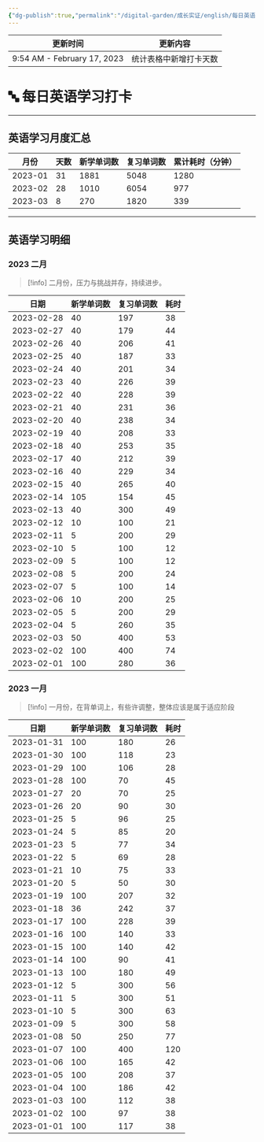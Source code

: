 ```yaml
---
{"dg-publish":true,"permalink":"/digital-garden/成长实证/english/每日英语学习打卡/","noteIcon":"1","created":"","updated":""}
---
```



| 更新时间                        | 更新内容        |
| --------------------------- | ----------- |
| 9:54 AM - February 17, 2023 | 统计表格中新增打卡天数 |


# 🔤 每日英语学习打卡

---

## 英语学习月度汇总

| 月份      | 天数 | 新学单词数 | 复习单词数 | 累计耗时（分钟） |
| ------- | -- | ----- | ----- | -------- |
| 2023-01 | 31 | 1881  | 5048  | 1280     |
| 2023-02 | 28 | 1010  | 6054  | 977      |
| 2023-03 | 8  | 270   | 1820  | 339      |


---

## 英语学习明细

### 2023 二月

> [!info] 二月份，压力与挑战并存，持续进步。

| 日期         | 新学单词数 | 复习单词数 | 耗时 |
| ---------- | ----- | ----- | -- |
| 2023-02-28 | 40    | 197   | 38 |
| 2023-02-27 | 40    | 179   | 44 |
| 2023-02-26 | 40    | 206   | 41 |
| 2023-02-25 | 40    | 187   | 33 |
| 2023-02-24 | 40    | 201   | 34 |
| 2023-02-23 | 40    | 226   | 39 |
| 2023-02-22 | 40    | 228   | 39 |
| 2023-02-21 | 40    | 231   | 36 |
| 2023-02-20 | 40    | 238   | 34 |
| 2023-02-19 | 40    | 208   | 33 |
| 2023-02-18 | 40    | 253   | 35 |
| 2023-02-17 | 40    | 212   | 39 |
| 2023-02-16 | 40    | 229   | 34 |
| 2023-02-15 | 40    | 265   | 40 |
| 2023-02-14 | 105   | 154   | 45 |
| 2023-02-13 | 40    | 300   | 49 |
| 2023-02-12 | 10    | 100   | 21 |
| 2023-02-11 | 5     | 200   | 29 |
| 2023-02-10 | 5     | 100   | 12 |
| 2023-02-09 | 5     | 100   | 12 |
| 2023-02-08 | 5     | 200   | 24 |
| 2023-02-07 | 5     | 100   | 14 |
| 2023-02-06 | 10    | 200   | 25 |
| 2023-02-05 | 5     | 200   | 29 |
| 2023-02-04 | 5     | 260   | 35 |
| 2023-02-03 | 50    | 400   | 53 |
| 2023-02-02 | 100   | 400   | 74 |
| 2023-02-01 | 100   | 280   | 36 |


### 2023 一月

> [!info] 一月份，在背单词上，有些许调整，整体应该是属于适应阶段

| 日期         | 新学单词数 | 复习单词数 | 耗时  |
| ---------- | ----- | ----- | --- |
| 2023-01-31 | 100   | 180   | 26  |
| 2023-01-30 | 100   | 118   | 23  |
| 2023-01-29 | 100   | 106   | 28  |
| 2023-01-28 | 100   | 70    | 45  |
| 2023-01-27 | 20    | 70    | 25  |
| 2023-01-26 | 20    | 90    | 30  |
| 2023-01-25 | 5     | 96    | 25  |
| 2023-01-24 | 5     | 85    | 20  |
| 2023-01-23 | 5     | 77    | 34  |
| 2023-01-22 | 5     | 69    | 28  |
| 2023-01-21 | 10    | 75    | 33  |
| 2023-01-20 | 5     | 50    | 30  |
| 2023-01-19 | 100   | 207   | 32  |
| 2023-01-18 | 36    | 242   | 37  |
| 2023-01-17 | 100   | 228   | 39  |
| 2023-01-16 | 100   | 140   | 33  |
| 2023-01-15 | 100   | 140   | 42  |
| 2023-01-14 | 100   | 90    | 41  |
| 2023-01-13 | 100   | 180   | 49  |
| 2023-01-12 | 5     | 300   | 56  |
| 2023-01-11 | 5     | 300   | 51  |
| 2023-01-10 | 5     | 300   | 63  |
| 2023-01-09 | 5     | 300   | 58  |
| 2023-01-08 | 50    | 250   | 77  |
| 2023-01-07 | 100   | 400   | 120 |
| 2023-01-06 | 100   | 165   | 42  |
| 2023-01-05 | 100   | 208   | 37  |
| 2023-01-04 | 100   | 186   | 42  |
| 2023-01-03 | 100   | 112   | 38  |
| 2023-01-02 | 100   | 97    | 38  |
| 2023-01-01 | 100   | 117   | 38  |


